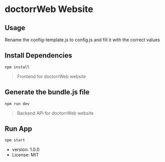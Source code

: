 # doctorrWeb Website

## Usage

Rename the config-template.js to config.js and fill it with the correct values

## Install Dependencies

````
npm install
````

> Frontend for doctorrWeb website


## Generate the bundle.js file
`````
npm run dev 
`````


> Backend API for doctorrWeb website


## Run App
`````
npm start
`````

- version: 1.0.0
- License: MIT

